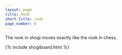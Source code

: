 ```yaml
---
layout: page
title: Rook
short_title: rook
page_number: 8
---
```

The rook in shogi moves exactly like the rook in chess.

{% include shogiboard.html %}

<script src="assets/js/jquery.min.js"></script>
<script src="assets/js/pieces_utils.js"></script>
<script src="assets/js/shogi.js"></script>

<script>
	addUnmovablePieceToSquare(5, 5, "R");
	var legal_squares = list_legal_squares(5, 5, position.board);
	for(var i = 0; i < legal_squares.length; i++) {
		var square = legal_squares[i];
		var x = square[0];
		var y = square[1];
		addCircleToSquare(x, y);
	}
</script>


